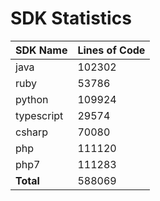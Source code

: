 # SDK Statistics

| SDK Name | Lines of Code |
| -------- | ------------- |
| java | 102302 |
| ruby | 53786 |
| python | 109924 |
| typescript | 29574 |
| csharp | 70080 |
| php | 111120 |
| php7 | 111283 |
| **Total** | 588069 |
